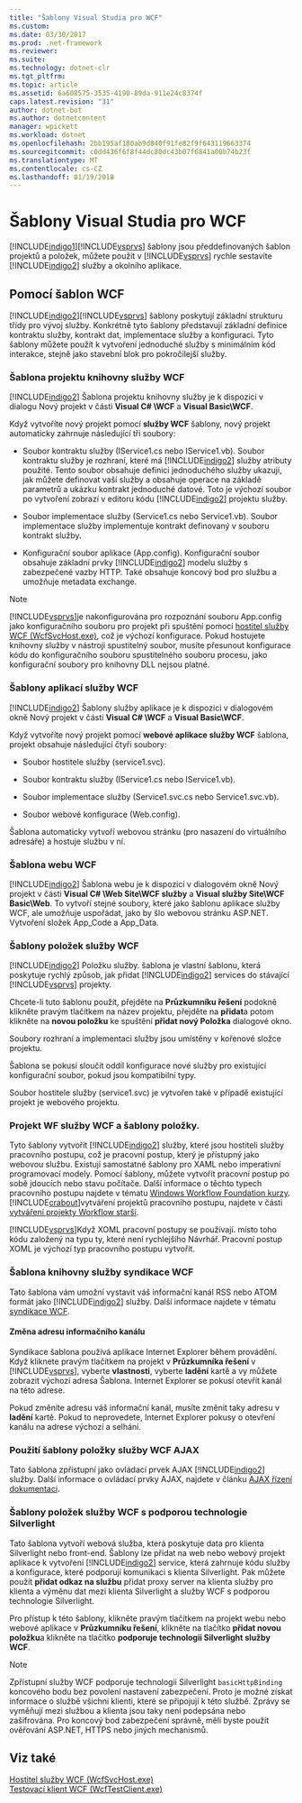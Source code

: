 ```yaml
---
title: "Šablony Visual Studia pro WCF"
ms.custom: 
ms.date: 03/30/2017
ms.prod: .net-framework
ms.reviewer: 
ms.suite: 
ms.technology: dotnet-clr
ms.tgt_pltfrm: 
ms.topic: article
ms.assetid: 6a608575-3535-4190-89da-911e24c8374f
caps.latest.revision: "31"
author: dotnet-bot
ms.author: dotnetcontent
manager: wpickett
ms.workload: dotnet
ms.openlocfilehash: 2bb195af180ab9d840f91fe82f9f643119663374
ms.sourcegitcommit: c0dd436f6f8f44dc80dc43b07f6841a00b74b23f
ms.translationtype: MT
ms.contentlocale: cs-CZ
ms.lasthandoff: 01/19/2018
---
```

# <a name="wcf-visual-studio-templates"></a>Šablony Visual Studia pro WCF
[!INCLUDE[indigo1](../../../includes/indigo1-md.md)][!INCLUDE[vsprvs](../../../includes/vsprvs-md.md)] šablony jsou předdefinovaných šablon projektů a položek, můžete použít v [!INCLUDE[vsprvs](../../../includes/vsprvs-md.md)] rychle sestavíte [!INCLUDE[indigo2](../../../includes/indigo2-md.md)] služby a okolního aplikace.  
  
## <a name="using-the-wcf-templates"></a>Pomocí šablon WCF  
 [!INCLUDE[indigo2](../../../includes/indigo2-md.md)][!INCLUDE[vsprvs](../../../includes/vsprvs-md.md)] šablony poskytují základní strukturu třídy pro vývoj služby. Konkrétně tyto šablony představují základní definice kontraktu služby, kontrakt dat, implementace služby a konfiguraci. Tyto šablony můžete použít k vytvoření jednoduché služby s minimálním kód interakce, stejně jako stavební blok pro pokročilejší služby.  
  
### <a name="wcf-service-library-project-template"></a>Šablona projektu knihovny služby WCF  
 [!INCLUDE[indigo2](../../../includes/indigo2-md.md)] Šablona projektu knihovny služby je k dispozici v dialogu Nový projekt v části **Visual C# \WCF** a **Visual Basic\WCF**.  
  
 Když vytvoříte nový projekt pomocí **služby WCF** šablony, nový projekt automaticky zahrnuje následující tři soubory:  
  
-   Soubor kontraktu služby (IService1.cs nebo IService1.vb). Soubor kontraktu služby je rozhraní, které má [!INCLUDE[indigo2](../../../includes/indigo2-md.md)] služby atributy použité. Tento soubor obsahuje definici jednoduchého služby ukazují, jak můžete definovat vaší služby a obsahuje operace na základě parametrů a ukázku kontrakt jednoduché datové. Toto je výchozí soubor po vytvoření zobrazí v editoru kódu [!INCLUDE[indigo2](../../../includes/indigo2-md.md)] projektu služby.  
  
-   Soubor implementace služby (Service1.cs nebo Service1.vb). Soubor implementace služby implementuje kontrakt definovaný v souboru kontrakt služby.  
  
-   Konfigurační soubor aplikace (App.config). Konfigurační soubor obsahuje základní prvky [!INCLUDE[indigo2](../../../includes/indigo2-md.md)] modelu služby s zabezpečené vazby HTTP. Také obsahuje koncový bod pro službu a umožňuje metadata exchange.  
  
> [!NOTE]
>  [!INCLUDE[vsprvs](../../../includes/vsprvs-md.md)]je nakonfigurována pro rozpoznání souboru App.config jako konfiguračního souboru pro projekt při spuštění pomocí [hostitel služby WCF (WcfSvcHost.exe)](../../../docs/framework/wcf/wcf-service-host-wcfsvchost-exe.md), což je výchozí konfigurace. Pokud hostujete knihovny služby v nástroji spustitelný soubor, musíte přesunout konfigurace kódu do konfiguračního souboru spustitelného souboru procesu, jako konfigurační soubory pro knihovny DLL nejsou platné.  
  
### <a name="wcf-service-application-template"></a>Šablony aplikací služby WCF  
 [!INCLUDE[indigo2](../../../includes/indigo2-md.md)] Šablony služby aplikace je k dispozici v dialogovém okně Nový projekt v části **Visual C# \WCF** a **Visual Basic\WCF**.  
  
 Když vytvoříte nový projekt pomocí **webové aplikace služby WCF** šablona, projekt obsahuje následující čtyři soubory:  
  
-   Soubor hostitele služby (service1.svc).  
  
-   Soubor kontraktu služby (IService1.cs nebo IService1.vb).  
  
-   Soubor implementace služby (Service1.svc.cs nebo Service1.svc.vb).  
  
-   Soubor webové konfigurace (Web.config).  
  
 Šablona automaticky vytvoří webovou stránku (pro nasazení do virtuálního adresáře) a hostuje službu v ní.  
  
### <a name="wcf-web-site-template"></a>Šablona webu WCF  
 [!INCLUDE[indigo2](../../../includes/indigo2-md.md)] Šablona webu je k dispozici v dialogovém okně Nový projekt v části **Visual C# \Web Site\WCF služby** a **Visual služby Site\WCF Basic\Web**. To vytvoří stejné soubory, které jako šablonu aplikace služby WCF, ale umožňuje uspořádat, jako by šlo webovou stránku ASP.NET. Vytvoření složek App_Code a App_Data.  
  
### <a name="wcf-service-item-template"></a>Šablony položek služby WCF  
 [!INCLUDE[indigo2](../../../includes/indigo2-md.md)] Položku služby. šablona je vlastní šablonu, která poskytuje rychlý způsob, jak přidat [!INCLUDE[indigo2](../../../includes/indigo2-md.md)] services do stávající [!INCLUDE[vsprvs](../../../includes/vsprvs-md.md)] projekty.  
  
 Chcete-li tuto šablonu použít, přejděte na **Průzkumníku řešení** podokně klikněte pravým tlačítkem na název projektu, přejděte na **přidat**a potom klikněte na **novou položku** ke spuštění **přidat nový Položka** dialogové okno.  
  
 Soubory rozhraní a implementaci služby jsou umístěny v kořenové složce projektu.  
  
 Šablona se pokusí sloučit oddíl konfigurace nové služby pro existující konfigurační soubor, pokud jsou kompatibilní typy.  
  
 Soubor hostitele služby (service1.svc) je vytvořen také v případě existující projekt je webového projektu.  
  
### <a name="wcf-wf-service-project-and-item-template"></a>Projekt WF služby WCF a šablony položky.  
 Tyto šablony vytvořit [!INCLUDE[indigo2](../../../includes/indigo2-md.md)] služby, které jsou hostiteli služby pracovního postupu, což je pracovní postup, který je přístupný jako webovou službu. Existují samostatné šablony pro XAML nebo imperativní programovací modely. Pomocí šablony, můžete vytvořit pracovní postup po sobě jdoucích nebo stavu počítače. Další informace o těchto typech pracovního postupu najdete v tématu [Windows Workflow Foundation kurzy](http://msdn.microsoft.com/library/e9705654-bd96-4b56-8d98-f1f118112d97). [!INCLUDE[crabout](../../../includes/crabout-md.md)]vytváření projektů pracovního postupu, najdete v části [vytváření projekty Workflow starší](/visualstudio/workflow-designer/creating-legacy-workflow-projects).  
  
 [!INCLUDE[vsprvs](../../../includes/vsprvs-md.md)]Když XOML pracovní postupy se používají. místo toho kódu založený na typu ty, které není rychlejšího Návrhář. Pracovní postup XOML je výchozí typ pracovního postupu vytvořit.  
  
### <a name="wcf-syndication-service-library-template"></a>Šablona knihovny služby syndikace WCF  
 Tato šablona vám umožní vystavit váš informační kanál RSS nebo ATOM formát jako [!INCLUDE[indigo2](../../../includes/indigo2-md.md)] služby. Další informace najdete v tématu [syndikace WCF](../../../docs/framework/wcf/feature-details/wcf-syndication.md).  
  
#### <a name="changing-the-address-of-the-feed"></a>Změna adresu informačního kanálu  
 Syndikace šablona používá aplikace Internet Explorer během provádění. Když kliknete pravým tlačítkem na projekt v **Průzkumníka řešení** v [!INCLUDE[vsprvs](../../../includes/vsprvs-md.md)], vyberte **vlastnosti**, vyberte **ladění** kartě a vy můžete zobrazit výchozí adresa Šablona. Internet Explorer se pokusí otevřít kanál na této adrese.  
  
 Pokud změníte adresu váš informační kanál, musíte změnit taky adresu v **ladění** kartě. Pokud to neprovedete, Internet Explorer pokusy o otevření kanálu na adrese výchozí a selhání.  
  
### <a name="ajax-enabled-wcf-service-item-template"></a>Použití šablony položky služby WCF AJAX  
 Tato šablona zpřístupní jako ovládací prvek AJAX [!INCLUDE[indigo2](../../../includes/indigo2-md.md)] služby. Další informace o ovládací prvky AJAX, najdete v článku [AJAX řízení dokumentaci](http://go.microsoft.com/fwlink/?LinkId=96717).  
  
### <a name="silverlight-enabled-wcf-service-item-template"></a>Šablony položek služby WCF s podporou technologie Silverlight  
 Tato šablona vytvoří webová služba, která poskytuje data pro klienta Silverlight nebo front-end. Šablony lze přidat na web nebo webový projekt aplikace k vytvoření [!INCLUDE[indigo2](../../../includes/indigo2-md.md)] service, která zahrnuje kódu služby a konfigurace, které podporují komunikaci s klienta Silverlight. Pak můžete použít **přidat odkaz na službu** přidat proxy server na klienta služby pro klienta a výměnu dat mezi klienta Silverlight a služby WCF s podporou technologie Silverlight.  
  
 Pro přístup k této šablony, klikněte pravým tlačítkem na projekt webu nebo webové aplikace v **Průzkumníku řešení**, klikněte na tlačítko **přidat novou položku**a klikněte na tlačítko **podporuje technologii Silverlight služby WCF**.  
  
> [!NOTE]
>  Zpřístupní služby WCF podporuje technologii Silverlight `basicHttpBinding` koncového bodu bez povolení nastavení zabezpečení. Proto je možné získat informace o službě všichni klienti, které se připojují k této službě. Zprávy se vyměňují mezi službou a klienta jsou taky není podepsána nebo zašifrována. Pro koncový bod zabezpečení správně, měli byste použít ověřování ASP.NET, HTTPS nebo jiných mechanismů.  
  
## <a name="see-also"></a>Viz také  
 [Hostitel služby WCF (WcfSvcHost.exe)](../../../docs/framework/wcf/wcf-service-host-wcfsvchost-exe.md)  
 [Testovací klient WCF (WcfTestClient.exe)](../../../docs/framework/wcf/wcf-test-client-wcftestclient-exe.md)
